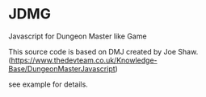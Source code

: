 # JDMG
Javascript for Dungeon Master like Game


This source code is based on DMJ created by Joe Shaw.
 (https://www.thedevteam.co.uk/Knowledge-Base/DungeonMasterJavascript)

see example for details.
